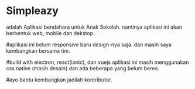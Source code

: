 # Simpleazy
adalah Aplikasi bendahara untuk Anak Sekolah.
nantinya aplikasi ini akan berbentuk web, mobile dan dekstop.

#aplikasi ini belum responsive
baru design-nya saja. dan masih saya kembangkan bersama tim.

#build with electron, react(ionic), dan vuejs
aplikasi ini masih menggunakan css native (masih desain) dan ada beberapa yang 
belum beres.

#ayo bantu kembangkan
jadilah kontributor.

